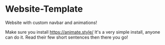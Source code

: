 # Website-Template

Website with custom navbar and animations!

Make sure you install https://animate.style/ It's a very simple install, anyone can do it. Read their few short sentences then there you go!
